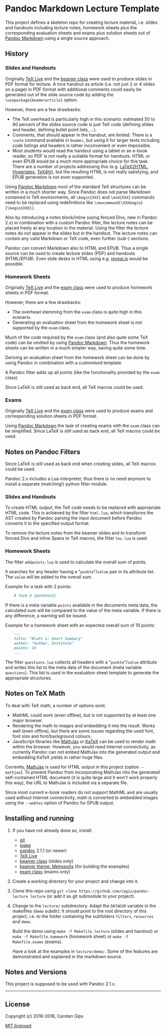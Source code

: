 Pandoc Markdown Lecture Template
================================

This project defines a skeleton repo for creating lecture material, i.e. slides and
handouts including lecture notes, homework sheets plus the corresponding evaluation
sheets and exams plus solution sheets out of [Pandoc Markdown](http://pandoc.org/MANUAL.html)
using a single source approach.


History
-------

### Slides and Handouts

Originally [TeX Live](https://www.tug.org/texlive/) and the
[beamer class](https://www.ctan.org/pkg/beamer) were used to produce
slides in PDF format for lecture. A nice handout as article (i.e. not
just 2 or 4 slides on a page) in PDF format with additional comments
could easily be generated out of the slide source code by adding the
`\usepackage{beamerarticle}` option.

However, there are a few drawbacks:

*   The TeX overhead is particularly high in this scenario: estimated 50 to 80
    percent of the slides source code is just TeX code (defining slides and
    header, defining bullet point lists, ...).
*   Comments, that should appear in the handout, are limited. There is a
    `\note` command available in `beamer`, but using it for larger texts
    including code listings and headers is rather inconvenient or even
    impossible.
*   Most students would read the handout using a tablet or an e-book reader,
    so PDF is not really a suitable format for handouts. HTML or even EPUB
    would be a much more appropriate choice for this task. There are a number
    of projects addressing this (e.g. [LaTeX2HTML](http://www.latex2html.org/),
    [Hyperlatex](http://hyperlatex.sourceforge.net/), [TeX4ht](http://www.tug.org/tex4ht/)),
    but the resulting HTML is not really satisfying, and EPUB generation
    is not even supported.

Using [Pandoc Markdown](http://pandoc.org/MANUAL.html) most of the standard
TeX structures can be written in a much shorter way. Since Pandoc does not
parse Markdown contained in TeX environments, all `\begin{XXX}` and `\end{XXX}`
commands need to be replaced using redefinitions like
`\newcommand{\XXXbegin}{\begin{XXX}}`.

Also by introducing a notes block/inline (using fenced Divs, new in Pandoc 2.x)
in combination with a custom Pandoc filter, the lecture notes can be placed
freely at any location in the material. Using the filter the lecture notes do
not appear in the slides but in the handout. The lecture notes can contain any
valid Markdown or TeX code, even further (sub-) sections.

Pandoc can convert Markdown also to HTML and EPUB. Thus a single source can
be used to create lecture slides (PDF) and handouts (HTML/EPUB). Even slide
desks in HTML using e.g. [reveal.js](http://lab.hakim.se/reveal-js/) would
be possible.


### Homework Sheets

Originally [TeX Live](https://www.tug.org/texlive/) and the
[exam class](https://www.ctan.org/pkg/exam) were used to produce
homework sheets in PDF format.

However, there are a few drawbacks:

*   The overhead stemming from the `exam` class is quite high in this scenario.
*   Generating an evaluation sheet from the homework sheet is not supported by
    the `exam` class.

Much of the code required by the `exam` class (and also quite some TeX code)
can be omitted by using [Pandoc Markdown](http://pandoc.org/MANUAL.html). Thus
the homework sheets can be written in a much simpler way, saving quite some time.

Deriving an evaluation sheet from the homework sheet can be done by using
Pandoc in combination with a customised template.

A Pandoc filter adds up all points (like the functionality provided
by the `exam` class).

Since LaTeX is still used as back end, all TeX macros could be used.


### Exams

Originally [TeX Live](https://www.tug.org/texlive/) and the
[exam class](https://www.ctan.org/pkg/exam) were used to produce
exams and corresponding solution sheets in PDF format.

Using [Pandoc Markdown](http://pandoc.org/MANUAL.html) the task of
creating exams with the `exam` class can be simplified.
Since LaTeX is still used as back end, all TeX macros could be used.


Notes on Pandoc Filters
-----------------------

Since LaTeX is still used as back end when creating slides, all TeX macros
could be used.

Pandoc 2.x includes a Lua interpreter, thus there is no need anymore to install
a separate (matching!) python filter module.


### Slides and Handouts

To create HTML output, the TeX code needs to be replaced with appropriate HTML
code. This is achieved by the filter `html.lua`, which transforms the AST
created by Pandoc parsing the input document before Pandoc converts it to the
specified output format.

To remove the lecture notes from the beamer slides and to transform fenced Divs
and inline Spans to TeX macros, the filter `tex.lua` is used.


### Homework Sheets

The filter `addpoints.lua` is used to calculate the overall sum of points.

It searches for any header having a "`punkte`"/`value` pair in its attribute
list. The `value` will be added to the overall sum.

Example for a task with 2 points:
```markdown
    # Task A {punkte=2}
```

If there is a meta variable `points` available in the documents meta data, the
calculated sum will be compared to the value of the meta variable. If there is
any difference, a warning will be issued.

Example for a homework sheet with an expected overall sum of 10 points:
```markdown
    ---
    title: "Blatt 1: Short Summary"
    author: "Author, Institute"
    points: 10
    ...
```

The filter `questions.lua` collects all headers with a "`punkte`"/`value` attribute
and writes this list to the meta data of the document (meta variable `questions`).
This list is used in the evaluation sheet template to generate the appropriate
structures.


Notes on TeX Math
-----------------

To deal with TeX math, a number of options exist:

*   MathML could work (even offline), but is not supported by at least
    one major browser.
*   Rendering the math to images and embedding it into the result.
    Works well (even offline), but there are some issues regarding the
    used font, font size and font/background colours.
*   JavaScript libraries like [MathJax](https://www.mathjax.org/) or
    [KaTeX](https://github.com/Khan/KaTeX) can be used to render math
    within the browser. However, you would need Internet connectivity, as
    currently Pandoc can not embed MathJax into the generated output and
    embedding KaTeX yields in rather huge files.

Currently, [MathJax](https://www.mathjax.org/) is used for HTML output in
this project (option `--mathjax`). To prevent Pandoc from incorporating MathJax
into the generated self-contained HTML document (it is quite large and it won't
work properly this way), the URL to MathJax is included via a separate file.

Since most current e-book readers do not support MathML and are usually used
without Internet connectivity, math is converted to embedded images using
the `--webtex` option of Pandoc for EPUB output.


Installing and running
----------------------

1.  If you have not already done so, install:

    *   [git](https://git-scm.com/)
    *   [make](https://www.gnu.org/software/make/)
    *   [pandoc](http://pandoc.org/installing.html) 2.1.1 (or newer)
    *   [TeX Live](http://www.tug.org/texlive/)
    *   [beamer class](https://www.ctan.org/pkg/beamer) (slides only)
    *   [beamer theme: Metropolis](https://github.com/matze/mtheme) (for building the examples)
    *   [exam class](https://www.ctan.org/pkg/exam) (exams only)
    
2.  Create a working directory for your project and change into it.

3.  Clone this repo using `git clone https://github.com/cagix/pandoc-lecture lecture`
    (or add it as git submodule to your project).

5.  Change to the `lecture/` subdirectory. Adapt the `DATADIR` variable in the
    makefiles (`demo` subdir): It should point to the root directory of this
    project, i.e. to the folder containing the subfolders `filters`, `resources`
    and `demo`.

    Build the demo using `make -f Makefile.lecture` (slides and handout)
    or `make -f Makefile.homework` (homework sheet) or `make -f Makefile.exams`
    (exams).

    Have a look at the examples in `lecture/demo/`. Some of the features
    are demonstrated and explained in the markdown source.


Notes and Versions
------------------

This project is supposed to be used with Pandoc 2.1.x.


---

License
-------

Copyright (c) 2016-2018, Carsten Gips

[MIT licensed](http://opensource.org/licenses/MIT)


